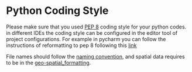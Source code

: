 # Python Coding Style

Please make sure that you used [PEP 8](https://www.python.org/dev/peps/pep-0008/)
coding style for your python codes. in different IDEs the coding style can be 
configured in the editor tool of project configurations. 
For example in pycharm you can follow the instructions of reformatting to
pep 8 following this [link](https://www.jetbrains.com/help/pycharm/reformat-and-rearrange-code.html)

File names should follow the [naming convention](./naming_convention.md), 
and spatial data requires to be in the [geo-spatial_formatting](./geo_data_formatting.md).
